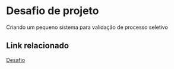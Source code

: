 # Desafio de projeto
Criando um pequeno sistema para validação de processo seletivo

## Link relacionado
[Desafio](https://github.com/digitalinnovationone/trilha-java-basico/tree/main/desafios/controle-fluxo)
